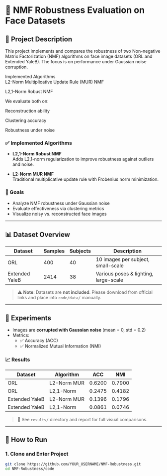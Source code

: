 # 🧠 NMF Robustness Evaluation on Face Datasets
## 🧾 Project Description

This project implements and compares the robustness of two Non-negative Matrix Factorization (NMF) algorithms on face image datasets (ORL and Extended YaleB). The focus is on performance under Gaussian noise corruption.  

Implemented Algorithms  
L2-Norm Multiplicative Update Rule (MUR) NMF  

L2,1-Norm Robust NMF  

We evaluate both on:  

Reconstruction ability  

Clustering accuracy  

Robustness under noise  

### ✅ Implemented Algorithms

- **L2,1-Norm Robust NMF**  
  Adds L2,1-norm regularization to improve robustness against outliers and noise.

- **L2-Norm MUR NMF**  
  Traditional multiplicative update rule with Frobenius norm minimization.

### 🧠 Goals

- Analyze NMF robustness under Gaussian noise
- Evaluate effectiveness via clustering metrics
- Visualize noisy vs. reconstructed face images

---

## 📊 Dataset Overview

| Dataset         | Samples | Subjects | Description                             |
|----------------|---------|----------|-----------------------------------------|
| ORL            | 400     | 40       | 10 images per subject, small-scale      |
| Extended YaleB | 2414    | 38       | Various poses & lighting, large-scale   |

> ⚠️ **Note**: Datasets are **not included**. Please download from official links and place into `code/data/` manually.

---

## 🧪 Experiments

- Images are **corrupted with Gaussian noise** (mean = 0, std = 0.2)
- Metrics:  
  - ✅ Accuracy (ACC)  
  - ✅ Normalized Mutual Information (NMI)

### 📈 Results

| Dataset        | Algorithm       | ACC    | NMI    |
|----------------|-----------------|--------|--------|
| ORL            | L2-Norm MUR     | 0.6200 | 0.7900 |
| ORL            | L2,1-Norm       | 0.2475 | 0.4182 |
| Extended YaleB | L2-Norm MUR     | 0.1396 | 0.1796 |
| Extended YaleB | L2,1-Norm       | 0.0861 | 0.0746 |

> 📌 See `results/` directory and report for full visual comparisons.

---

## 🚀 How to Run

### 1. Clone and Enter Project

```bash
git clone https://github.com/YOUR_USERNAME/NMF-Robustness.git
cd NMF-Robustness/code


